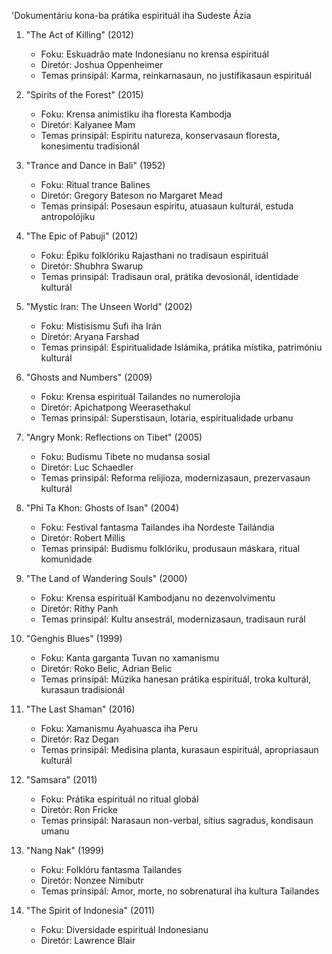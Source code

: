 'Dokumentáriu kona-ba prátika espirituál iha Sudeste Ázia

1. "The Act of Killing" (2012)
   - Foku: Eskuadrão mate Indonesianu no krensa espirituál
   - Diretór: Joshua Oppenheimer
   - Temas prinsipál: Karma, reinkarnasaun, no justifikasaun espirituál

2. "Spirits of the Forest" (2015)
   - Foku: Krensa animistiku iha floresta Kambodja
   - Diretór: Kalyanee Mam
   - Temas prinsipál: Espíritu natureza, konservasaun floresta, konesimentu tradisionál

3. "Trance and Dance in Bali" (1952)
   - Foku: Ritual trance Balines
   - Diretór: Gregory Bateson no Margaret Mead
   - Temas prinsipál: Posesaun espíritu, atuasaun kulturál, estuda antropolójiku

4. "The Epic of Pabuji" (2012)
   - Foku: Épiku folklóriku Rajasthani no tradisaun espirituál
   - Diretór: Shubhra Swarup
   - Temas prinsipál: Tradisaun oral, prátika devosionál, identidade kulturál

5. "Mystic Iran: The Unseen World" (2002)
   - Foku: Mistisismu Sufi iha Irán
   - Diretór: Aryana Farshad
   - Temas prinsipál: Espiritualidade Islámika, prátika místika, patrimóniu kulturál

6. "Ghosts and Numbers" (2009)
   - Foku: Krensa espirituál Tailandes no numerolojia
   - Diretór: Apichatpong Weerasethakul
   - Temas prinsipál: Superstisaun, lotaria, espiritualidade urbanu

7. "Angry Monk: Reflections on Tibet" (2005)
   - Foku: Budismu Tibete no mudansa sosial
   - Diretór: Luc Schaedler
   - Temas prinsipál: Reforma relijioza, modernizasaun, prezervasaun kulturál

8. "Phi Ta Khon: Ghosts of Isan" (2004)
   - Foku: Festival fantasma Tailandes iha Nordeste Tailándia
   - Diretór: Robert Millis
   - Temas prinsipál: Budismu folklóriku, produsaun máskara, ritual komunidade

9. "The Land of Wandering Souls" (2000)
   - Foku: Krensa espirituál Kambodjanu no dezenvolvimentu
   - Diretór: Rithy Panh
   - Temas prinsipál: Kultu ansestrál, modernizasaun, tradisaun rurál

10. "Genghis Blues" (1999)
    - Foku: Kanta garganta Tuvan no xamanismu
    - Diretór: Roko Belic, Adrian Belic
    - Temas prinsipál: Múzika hanesan prátika espirituál, troka kulturál, kurasaun tradisionál

11. "The Last Shaman" (2016)
    - Foku: Xamanismu Ayahuasca iha Peru
    - Diretór: Raz Degan
    - Temas prinsipál: Medisina planta, kurasaun espirituál, apropriasaun kulturál

12. "Samsara" (2011)
    - Foku: Prátika espirituál no ritual globál
    - Diretór: Ron Fricke
    - Temas prinsipál: Narasaun non-verbal, sítius sagradus, kondisaun umanu

13. "Nang Nak" (1999)
    - Foku: Folklóru fantasma Tailandes
    - Diretór: Nonzee Nimibutr
    - Temas prinsipál: Amor, morte, no sobrenatural iha kultura Tailandes

14. "The Spirit of Indonesia" (2011)
    - Foku: Diversidade espirituál Indonesianu
    - Diretór: Lawrence Blair